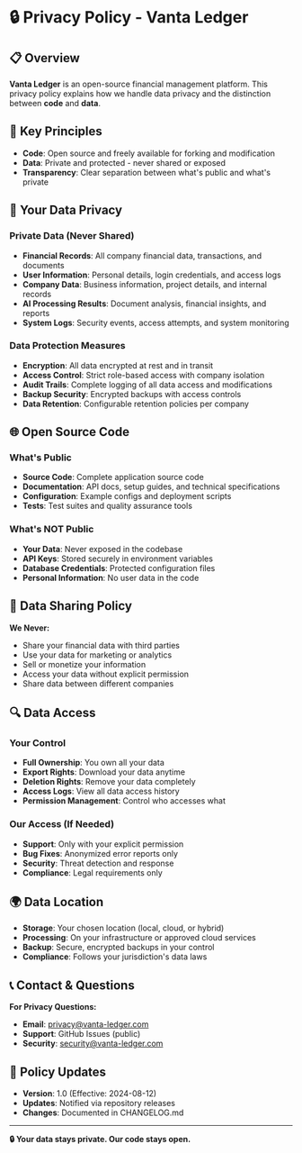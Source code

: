 # 🔒 Privacy Policy - Vanta Ledger

## 📋 Overview

**Vanta Ledger** is an open-source financial management platform. This privacy policy explains how we handle data privacy and the distinction between **code** and **data**.

## 🎯 Key Principles

- **Code**: Open source and freely available for forking and modification
- **Data**: Private and protected - never shared or exposed
- **Transparency**: Clear separation between what's public and what's private

## 🔐 Your Data Privacy

### **Private Data (Never Shared)**
- **Financial Records**: All company financial data, transactions, and documents
- **User Information**: Personal details, login credentials, and access logs
- **Company Data**: Business information, project details, and internal records
- **AI Processing Results**: Document analysis, financial insights, and reports
- **System Logs**: Security events, access attempts, and system monitoring

### **Data Protection Measures**
- **Encryption**: All data encrypted at rest and in transit
- **Access Control**: Strict role-based access with company isolation
- **Audit Trails**: Complete logging of all data access and modifications
- **Backup Security**: Encrypted backups with access controls
- **Data Retention**: Configurable retention policies per company

## 🌐 Open Source Code

### **What's Public**
- **Source Code**: Complete application source code
- **Documentation**: API docs, setup guides, and technical specifications
- **Configuration**: Example configs and deployment scripts
- **Tests**: Test suites and quality assurance tools

### **What's NOT Public**
- **Your Data**: Never exposed in the codebase
- **API Keys**: Stored securely in environment variables
- **Database Credentials**: Protected configuration files
- **Personal Information**: No user data in the code

## 🚫 Data Sharing Policy

**We Never:**
- Share your financial data with third parties
- Use your data for marketing or analytics
- Sell or monetize your information
- Access your data without explicit permission
- Share data between different companies

## 🔍 Data Access

### **Your Control**
- **Full Ownership**: You own all your data
- **Export Rights**: Download your data anytime
- **Deletion Rights**: Remove your data completely
- **Access Logs**: View all data access history
- **Permission Management**: Control who accesses what

### **Our Access (If Needed)**
- **Support**: Only with your explicit permission
- **Bug Fixes**: Anonymized error reports only
- **Security**: Threat detection and response
- **Compliance**: Legal requirements only

## 🌍 Data Location

- **Storage**: Your chosen location (local, cloud, or hybrid)
- **Processing**: On your infrastructure or approved cloud services
- **Backup**: Secure, encrypted backups in your control
- **Compliance**: Follows your jurisdiction's data laws

## 📞 Contact & Questions

**For Privacy Questions:**
- **Email**: privacy@vanta-ledger.com
- **Support**: GitHub Issues (public)
- **Security**: security@vanta-ledger.com

## 📅 Policy Updates

- **Version**: 1.0 (Effective: 2024-08-12)
- **Updates**: Notified via repository releases
- **Changes**: Documented in CHANGELOG.md

---

**🔒 Your data stays private. Our code stays open.**
